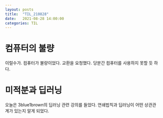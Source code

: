 ```yaml
---
layout: posts
title:  "TIL_210828"
date:   2021-08-28 14:00:00
categories: TIL
---
```

# 컴퓨터의 불량
이럴수가. 컴퓨터가 불량이었다. 교환을 요청했다. 당분간 컴퓨터를 사용하지 못할 듯 하다. 

# 미적분과 딥러닝 
오늘은 3blue1brown의 딥러닝 관련 강의를 들었다. 연쇄법칙과 딥러닝이 어떤 상관관계가 있는지 알게 되었다. 

